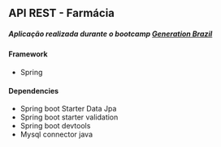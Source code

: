 ## API REST - Farmácia
##### Aplicação realizada durante o bootcamp [Generation Brazil](https://brazil.generation.org/)

#### Framework
* Spring
#### Dependencies

- Spring boot Starter Data Jpa
- Spring boot starter validation
- Spring boot devtools
- Mysql connector java
